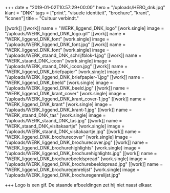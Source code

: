 +++
date = "2019-01-02T10:57:29+00:00"
hero = "/uploads/HERO_dnk.jpg"
klant = "DNK"
tags = ["print", "visuele identiteit", "brochure", "krant", "iconen"]
title = "Cultuur verbindt."


[[work]]
[[work]]
name = "WERK_liggend_DNK_logo"
[work.single]
image = "/uploads/WERK_liggend_DNK_logo.gif"
[[work]]
name = "WERK_liggend_DNK_font"
[work.single]
image = "/uploads/WERK_liggend_DNK_font.jpg"
[[work]]
name = "WERK_liggend_DNK_font"
[work.single]
image = "/uploads/WERK_staand_DNK_schrijfblok-1.jpg"
[[work]]
name = "WERK_staand_DNK_icoon"
[work.single]
image = "/uploads/WERK_staand_DNK_icoon.jpg"
[[work]]
name = "WERK_liggend_DNK_briefpapier"
[work.single]
image = "/uploads/WERK_liggend_DNK_briefpapier-1.jpg"
[[work]]
name = "WERK_liggend_DNK_beeld"
[work.single]
image = "/uploads/WERK_liggend_DNK_beeld.jpg"
[[work]]
name = "WERK_liggend_DNK_krant_cover"
[work.single]
image = "/uploads/WERK_liggend_DNK_krant_cover-1.jpg"
[[work]]
name = "WERK_liggend_DNK_krant"
[work.single]
image = "/uploads/WERK_liggend_DNK_krant-1.jpg"
[[work]]
name = "WERK_staand_DNK_tas"
[work.single]
image = "/uploads/WERK_staand_DNK_tas.jpg"
[[work]]
name = "WERK_staand_DNK_visitakaartje"
[work.single]
image = "/uploads/WERK_staand_DNK_visitakaartje.jpg"
[[work]]
name = "WERK_liggend_DNK_brochurecover"
[work.single]
image = "/uploads/WERK_liggend_DNK_brochurecover.jpg"
[[work]]
name = "WERK_liggend_DNK_brochurehighlights"
[work.single]
image = "/uploads/WERK_liggend_DNK_brochurehighlights.jpg"
[[work]]
name = "WERK_liggend_DNK_brochurebeeldspread"
[work.single]
image = "/uploads/WERK_liggend_DNK_brochurebeeldspread.jpg"
[[work]]
name = "WERK_liggend_DNK_brochuregenrelijst"
[work.single]
image = "/uploads/WERK_liggend_DNK_brochuregenrelijst.jpg"


+++
Logo is een gif. De staande afbeeldingen zet hij niet naast elkaar.